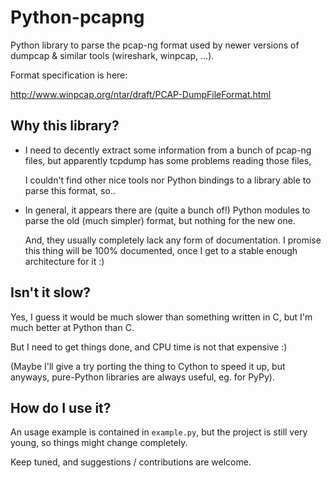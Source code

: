 # Python-pcapng

Python library to parse the pcap-ng format used by newer versions
of dumpcap & similar tools (wireshark, winpcap, ...).

Format specification is here:

http://www.winpcap.org/ntar/draft/PCAP-DumpFileFormat.html


## Why this library?

- I need to decently extract some information from a bunch of pcap-ng
  files, but apparently tcpdump has some problems reading those files,

  I couldn't find other nice tools nor Python bindings to a library
  able to parse this format, so..

- In general, it appears there are (quite a bunch of!) Python modules
  to parse the old (much simpler) format, but nothing for the new one.

  And, they usually completely lack any form of documentation.
  I promise this thing will be 100% documented, once I get to a stable
  enough architecture for it :)


## Isn't it slow?

Yes, I guess it would be much slower than something written in C,
but I'm much better at Python than C.

But I need to get things done, and CPU time is not that expensive :)

(Maybe I'll give a try porting the thing to Cython to speed it up, but
anyways, pure-Python libraries are always useful, eg. for PyPy).


## How do I use it?

An usage example is contained in ``example.py``, but the project is
still very young, so things might change completely.

Keep tuned, and suggestions / contributions are welcome.
